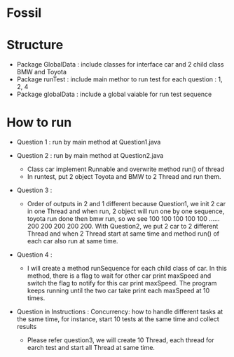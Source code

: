 # Fossil

# Structure
- Package GlobalData : include classes for interface car and 2 child class BMW and Toyota
- Package runTest : include main methor to run test for each question : 1, 2, 4
- Package globalData : include a global vaiable for run test sequence

# How to run
- Question 1 : run by main method at Question1.java

- Question 2 : run by main method at Question2.java
    + Class car implement Runnable and overwrite method run() of thread
    + In runtest, put 2 object Toyota and BMW to 2 Thread and run them.
    
- Question 3 : 
    + Order of outputs in 2 and 1 different because Question1, we init 2 car in one Thread and when run, 2 object will run one by one sequence, toyota run done then bmw run, so we see 100 100 100 100 100 ...... 200 200 200 200 200. With Question2, we put 2 car to 2 different Thread and when 2 Thread start at same time and method run() of each car also run at same time.
    
- Question 4 : 
    + I will create a method runSequence for each child class of car. In this method, there is a flag to wait for other car print maxSpeed and switch the flag to notify for this car print maxSpeed. The program keeps running until the two car take print each maxSpeed at 10 times.

- Question in Instructions : Concurrency: how to handle different tasks at the same time, for instance, start 10 tests at the same time and collect results
    + Please refer question3, we will create 10 Thread, each thread for earch test and start all Thread at same time.


